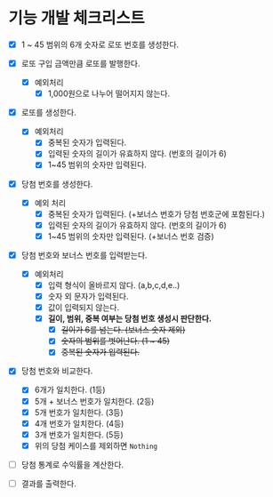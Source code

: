 # 기능 개발 체크리스트

- [X] 1 ~ 45 범위의 6개 숫자로 로또 번호를 생성한다.

- [X] 로또 구입 금액만큼 로또를 발행한다.
  - [X] 예외처리
    - [X] 1,000원으로 나누어 떨어지지 않는다.

- [X] 로또를 생성한다.
  - [X] 예외처리
    - [X] 중복된 숫자가 입력된다.
    - [X] 입력된 숫자의 길이가 유효하지 않다. (번호의 길이가 6)
    - [X] 1~45 범위의 숫자만 입력된다.

- [X] 당첨 번호를 생성한다.
  - [X] 예외 처리
    - [X] 중복된 숫자가 입력된다. (+보너스 번호가 당첨 번호군에 포함된다.)
    - [X] 입력된 숫자의 길이가 유효하지 않다. (번호의 길이가 6)
    - [X] 1~45 범위의 숫자만 입력된다. (+보너스 번호 검증)

- [X] 당첨 번호와 보너스 번호를 입력받는다.
  - [X] 예외처리
    - [X] 입력 형식이 올바르지 않다. (a,b,c,d,e..)
    - [X] 숫자 외 문자가 입력된다.
    - [X] 값이 입력되지 않는다.
    - [X] **길이, 범위, 중복 여부는 당첨 번호 생성시 판단한다.**
      - [X] ~~길이가 6를 넘는다. (보너스 숫자 제외)~~ 
      - [X] ~~숫자의 범위를 벗어난다. (1 ~ 45)~~ 
      - [X] ~~중복된 숫자가 입력된다.~~

- [X] 당첨 번호와 비교한다.
  - [X] 6개가 일치한다. (1등)
  - [X] 5개 + 보너스 번호가 일치한다. (2등)
  - [X] 5개 번호가 일치한다. (3등)
  - [X] 4개 번호가 일치한다. (4등)
  - [X] 3개 번호가 일치한다. (5등)
  - [X] 위의 당첨 케이스를 제외하면 `Nothing` 

- [ ] 당첨 통계로 수익률을 계산한다.

- [ ] 결과를 출력한다.
